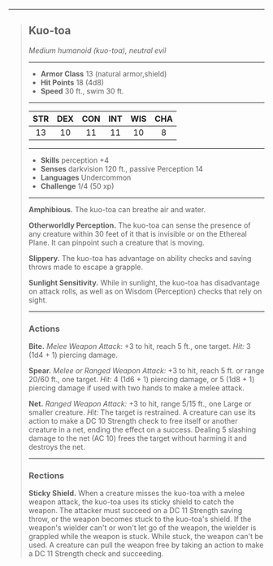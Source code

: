***
> ## Kuo-toa
> *Medium humanoid (kuo-toa), neutral evil*
> 
> ***
> 
> - **Armor Class** 13 (natural armor,shield)
> - **Hit Points** 18 (4d8)
> - **Speed** 30 ft., swim 30 ft.
> 
> ***
> 
> |STR|DEX|CON|INT|WIS|CHA|
> |:---:|:---:|:---:|:---:|:---:|:---:|
> |13|10|11|11|10|8|
> 
> ***
> 
> - **Skills** perception +4
> - **Senses** darkvision 120 ft., passive Perception 14
> - **Languages** Undercommon
> - **Challenge** 1/4 (50 xp)
> 
> ***
> 
> **Amphibious.** The kuo-toa can breathe air and water.
> 
> **Otherworldly Perception.** The kuo-toa can sense the presence of any creature within 30 feet of it that is invisible or on the Ethereal Plane. It can pinpoint such a creature that is moving.
> 
> **Slippery.** The kuo-toa has advantage on ability checks and saving throws made to escape a grapple.
> 
> **Sunlight Sensitivity.** While in sunlight, the kuo-toa has disadvantage on attack rolls, as well as on Wisdom (Perception) checks that rely on sight.
> 
> ***
> 
> ### Actions
> **Bite.** *Melee Weapon Attack:* +3 to hit, reach 5 ft., one target. *Hit:* 3 (1d4 + 1) piercing damage.
> 
> **Spear.** *Melee or Ranged Weapon Attack:* +3 to hit, reach 5 ft. or range 20/60 ft., one target. *Hit:* 4 (1d6 + 1) piercing damage, or 5 (1d8 + 1) piercing damage if used with two hands to make a melee attack.
> 
> **Net.** *Ranged Weapon Attack:* +3 to hit, range 5/15 ft., one Large or smaller creature. *Hit:* The target is restrained. A creature can use its action to make a DC 10 Strength check to free itself or another creature in a net, ending the effect on a success. Dealing 5 slashing damage to the net (AC 10) frees the target without harming it and destroys the net.
> 
> ***
> 
> ### Rections
> **Sticky Shield.** When a creature misses the kuo-toa with a melee weapon attack, the kuo-toa uses its sticky shield to catch the weapon. The attacker must succeed on a DC 11 Strength saving throw, or the weapon becomes stuck to the kuo-toa's shield. If the weapon's wielder can't or won't let go of the weapon, the wielder is grappled while the weapon is stuck. While stuck, the weapon can't be used. A creature can pull the weapon free by taking an action to make a DC 11 Strength check and succeeding.